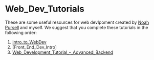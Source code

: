 # Web_Dev_Tutorials
These are some useful resources for web devlpoment created by [Noah Pursell](https://github.com/noahapursell/Web-Development-Tutorial) and myself. We suggest that you complete these tutorials in the following order:

1. [Intro_to_WebDev](https://github.com/noahapursell/Web-Development-Tutorial/blob/main/Intro_to_WebDev.pdf)
2. [Front_End_Dev_Intro]
3. [Web_Development_Tutorial_-_Advanced_Backend](https://github.com/noahapursell/Web-Development-Tutorial/blob/main/Web%20Development%20Tutorial%20-%20Advanced%20Backend.pdf)
